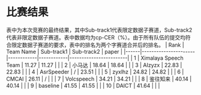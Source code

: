 # 比赛结果
表中为本次竞赛的最终结果，其中Sub-track1代表限定数据子赛道，Sub-track2代表非限定数据子赛道。表中数据均为cp-CER（%）。由于所有队伍的提交均符合限定数据子赛道的要求，表中的排名为两个字赛道合并后的排名。
| Rank | Team Name            | Sub-track1 | Sub-track2 | paper |
|------|----------------------|------------|------------|------------------------|
| 1    | Ximalaya Speech Team | 11.27      | 11.27      |                        |
| 2    | 小马达                  | 18.64      | 18.64      |                        |
| 3    | AIzyzx               | 22.83      | 22.83      |                        |
| 4    | AsrSpeeder           | /          | 23.51      |                        |
| 5    | zyxlhz               | 24.82      | 24.82      |                        |
| 6    | CMCAI                | 26.11      | /          |                        |
| 7    | Volcspeech           | 34.21      | 34.21      |                        |
| 8    | 鉴往知来                 | 40.14      | 40.14      |                        |
| 9    | baseline             | 41.55      | 41.55      |                        |
| 10   | DAICT                | 41.64      |            |                        |
